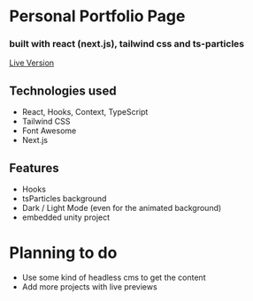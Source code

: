 # Personal Portfolio Page

### built with react (next.js), tailwind css and ts-particles


[Live Version](https://gidaron.com/)

## Technologies used


- React, Hooks, Context, TypeScript
- Tailwind CSS
- Font Awesome
- Next.js


## Features 

- Hooks
- tsParticles background
- Dark / Light Mode (even for the animated background)
- embedded unity project

# Planning to do

- Use some kind of headless cms to get the content
- Add more projects with live previews
